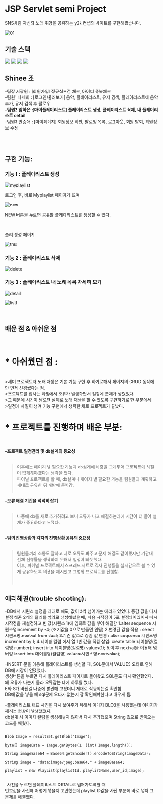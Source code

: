 # JSP Servlet semi Project
SNS처럼 자신의 노래 취향을 공유하는 y2k 컨셉의 사이트를 구현해봤습니다.

![01](https://github.com/Yim-HaEun/semi_Project/assets/49932613/2123dea3-1f2c-49c3-9d35-a01adb64447f)

## 기술 스택
<div>
<img src="https://img.shields.io/badge/java-007396?style=for-the-badge&logo=java&logoColor=white"/>
<img src="https://img.shields.io/badge/javascript-F7DF1E?style=for-the-badge&logo=javascript&logoColor=black"/>
<img src="https://img.shields.io/badge/oracle-F80000?style=for-the-badge&logo=oracle&logoColor=white"> 
<img src="https://img.shields.io/badge/apache tomcat-F8DC75?style=for-the-badge&logo=apachetomcat&logoColor=black"> 
</div>

## Shinee 조 
<div>
<p>
-팀장  서광원 : [회원가입]  정규식조건 체크, 아이디 중복체크 <br/>
-팀원1 나세희 : [로그인/둘러보기]  음악, 플레이리스트, 유저 검색, 플레이리스트에 음악 추가, 유저 검색 후 팔로우<br/>
<strong>-팀원2  임하은 :[마이플레이리스트] 플레이리스트 생성, 플레이리스트 삭제, 내 플레이리스트 detail</strong><br/>
-팀원3  안승애 : [마이페이지]  회원정보 확인, 팔로잉 목록, 로그아웃, 회원 탈퇴, 회원정보 수정 <br/>
</p>
</div>


<br>


<br>

## 구현 기능:

### 기능 1 : 플레이리스트 생성

![myplaylist](https://github.com/Yim-HaEun/semi_Project/assets/49932613/c4d614aa-cc08-460c-a8a4-760348fcc8cd)

<p>로그인 후, 바로 Myplaylist 페이지가 뜨며</p>

![new](https://github.com/Yim-HaEun/semi_Project/assets/49932613/72810278-9a65-4f68-9de3-217546ea7c56)
<p>NEW 버튼을 누르면 공유할 플레이리스트를 생성할 수 있다.</p><br/>

<p>플리 생성 페이지</p>

![this](https://github.com/Yim-HaEun/semi_Project/assets/49932613/3865c15a-1076-4a71-be3a-cb4b006125f9)


### 기능 2 : 플레이리스트 삭제
![delete](https://github.com/Yim-HaEun/semi_Project/assets/49932613/4411d855-b20d-4270-9af6-6d9d5f3eb67d)

### 기능 3 : 플레이리스트 내 노래 목록 자세히 보기
![detail](https://github.com/Yim-HaEun/semi_Project/assets/49932613/cefb17cf-ed62-4dd0-95d9-b04a5b897e72)


![list1](https://github.com/Yim-HaEun/semi_Project/assets/49932613/ecbd498a-bc4e-4231-962e-729b8097f011)





<br>

## 배운 점 & 아쉬운 점
<br/>
<p align="justify">

<h1>* 아쉬웠던 점 : </h1><br/>
>세미 프로젝트라 노래 재생은 기본 기능 구현 후 하기로해서 페이지의 CRUD 동작에만 먼저 신경썼다는 점.<br/>
>프로젝트를 합치는 과정에서 오류가 발생하면서 일정에 문제가 생겼었다.<br/>
>그 때문에 시간이 남으면 실제로 노래 재생을 할 수 있도록 구현하기로 한 부분에서 <br/>
>일정에 차질이 생겨 기능 구현에서 생략한 채로 프로젝트가 끝났다.<br/>

<h1>* 프로젝트를 진행하며 배운 부분:</h1> <br/>
<!-- <기능적 측면><br/>
 db를 연결하여 데이터들을 불러오고 실제로 구현하면서 그 과정들과 동작을 배웠다. <br/>
 버튼을 누르면 사이트를 불러와 페이지를 넘기는것 (form action을 활용하여 기능 구현)을 하였고<br/>
 데이터 저장 및 조회, 삭제를 할 수 있게 되었다.<br/>
<br/>
-->

<strong>-프로젝트 일정관리 및 db설계의 중요성</strong><br/><br/>
>이후에는 페이지 별 필요한 기능과 db설계에 비중을 크게두어 프로젝트에 차질이 없게해야겠다는 생각을 했다.<br/>
>파이널 프로젝트를 할 때, db설계나 페이지 별 필요한 기능을 팀원들과 계획하고 제대로 공유한 뒤 개발에 들어감.<br/><br/>

<strong>-오류 해결 기간을 넉넉히 잡기</strong><br/><br/>
>나중에 db를 새로 추가하려고 보니 오류가 나고 해결하는데에 시간이 더 들어 설계가 중요하다고 느꼈다. <br/><br/>

<strong>-팀의 진행상황과 각자의 진행상황 공유의 중요성</strong><br/><br/>
>팀원들끼리 소통도 잘하고 서로 오류도 봐주고 문제 해결도 같이했지만 기간내 전체 진행률을 생각하지 못해서 일정이 빠듯했다.<br/>
>이후, 파이널 프로젝트에서 스프레드 시트로 각자 진행률을 실시간으로 볼 수 있게 공유하도록 의견을 제시했고 그렇게 프로젝트를 진행함.<br/>
<br/><br/>
</p>

	
## 에러해결(trouble shooting):

-DB에서 시퀸스 설정을 제대로 해도, 값이 2씩 넘어가는 에러가 있었다. 
 증감 값을 다시 설정 해줌
2개의 플리를 임의로 생성해놨을 때, 다음 시작점이 5로 설정되어있어서 다시 시작점을 재설정하고 빈 값(시퀸스 1)에 임의로 값을 넣어 해결함
1.alter sequence 시퀀스명increment by -4; (초기값을 0으로 만들면 안됨)
2.변경된 값을 적용 : select 시퀀스명.nextval from dual;
3.기존 값으로 증감 값 변경 : alter sequence 시퀀스명 increment by 1;
4.테이블 컬럼 에서 열 1번 값을 직접 삽입:
create table 테이블명(컬럼명 number);
insert into 테이블명(컬럼명) values(1);
5.이 후 nextval을 이용해 넘버링
insert into 테이블명(컬럼명) values(시퀀스명.nextvalue);

-INSERT 문을 이용해 플레이리스트를 생성할 때, SQL문에서 VALUES 오타로 인해 DB에 저장이 안됐었다.<br/>
생성버튼을 누르면 다시 플레이리스트 페이지로 돌아왔고 SQL문도 다시 확인했었다.<br/>
왜 오류가 나는지 몰라 오류잡는 데에 하루를 썼다. <br/>
E와 S가 바뀐걸 나중에 발견해 고쳤더니 제대로 작동되는걸 확인함 <br/>
DB에 값을 넣을 때  sql문에 오타가 없는지 잘 확인해야한다고 배우게 됨.


-플레이리스트 대표 사진을 다시 보여주기 위해서 이미지 BLOB을 사용했는데 이미지가 깨지는 현상이 발생했었다.<br/>
db설계 시 이미지 컬럼을 생성해놓지 않아서 다시 추가했으며 String 값으로 받아오는 코드를 배웠다.<br/>
<pre>
<code>
Blob Image = resultSet.getBlob("Image");<br/>
byte[] imageData = Image.getBytes(1, (int) Image.length());<br/>
String imageBase64 = Base64.getEncoder().encodeToString(imageData);<br/>
String image = "data:image/jpeg;base64," + imageBase64;	<br/>
playlist = new PlayList(playlistId, playlistName,user_id,image);<br/>
</code></pre>
	



-사진을 누르면 플레이리스트 DETAIL로 넘어가도록할 때<br/>
번호값을 사진에 어떻게 넣을지 고민했는데 playlist ID값을 사진 부분에 바로 넣어 그 문제를 해결했다.






<!-- Stack Icon Refernces -->

[js]: ./readme-static/img/javascript.svg
[java]: ./readme-static/img/java.svg
